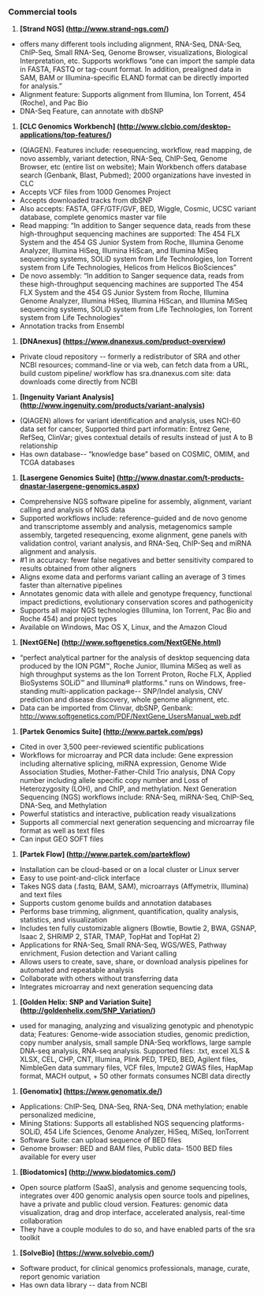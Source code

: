 ### Commercial tools
1. **[Strand NGS] (http://www.strand-ngs.com/)**
  * offers many different tools including alignment, RNA-Seq, DNA-Seq, ChIP-Seq, Small RNA-Seq, Genome Browser, visualizations, Biological Interpretation, etc. Supports workflows
“one can import the sample data in FASTA, FASTQ or tag-count format. In addition, prealigned data in SAM, BAM or Illumina-specific ELAND format can be directly imported for analysis.”
  * Alignment feature: Supports alignment from Illumina, Ion Torrent, 454 (Roche), and Pac Bio
  * DNA-Seq Feature, can annotate with dbSNP
1. **[CLC Genomics Workbench] (http://www.clcbio.com/desktop-applications/top-features/)**<br>
  * (QIAGEN). Features include: resequencing, workflow, read mapping, de novo assembly, variant detection, RNA-Seq, ChIP-Seq, Genome Browser, etc (entire list on website); Main Workbench offers database search (Genbank, Blast, Pubmed); 2000 organizations have invested in CLC
  * Accepts VCF files from 1000 Genomes Project
  * Accepts downloaded tracks from dbSNP
  * Also accepts: FASTA, GFF/GTF/GVF, BED, Wiggle, Cosmic, UCSC variant database, complete genomics master var file
  * Read mapping: “In addition to Sanger sequence data, reads from these high-throughput sequencing machines are supported: The 454 FLX System and the 454 GS Junior System from Roche, Illumina Genome Analyzer, Illumina HiSeq, Illumina HiScan, and Illumina MiSeq sequencing systems, SOLiD system from Life Technologies, Ion Torrent system from Life Technologies, Helicos from Helicos BioSciences”
  * De novo assembly: “In addition to Sanger sequence data, reads from these high-throughput sequencing machines are supported The 454 FLX System and the 454 GS Junior System from Roche, Illumina Genome Analyzer, Illumina HiSeq, Illumina HiScan, and Illumina MiSeq sequencing systems, SOLiD system from Life Technologies, Ion Torrent system from Life Technologies”
  * Annotation tracks from Ensembl
1. **[DNAnexus] (https://www.dnanexus.com/product-overview)**
  * Private cloud repository -- formerly a redistributor of SRA and other NCBI resources; command-line or via web, can fetch data from a URL,  build custom pipeline/ workflow
has sra.dnanexus.com site: data downloads come directly from NCBI
1. **[Ingenuity Variant Analysis] (http://www.ingenuity.com/products/variant-analysis)**
  * (QIAGEN) allows for variant identification and analysis, uses NCI-60 data set for cancer, Supported third part informatin: Entrez Gene, RefSeq, ClinVar; gives contextual details of results instead of just A to B relationship
  * Has own database-- “knowledge base” based on COSMIC, OMIM, and TCGA databases
1. **[Lasergene Genomics Suite] (http://www.dnastar.com/t-products-dnastar-lasergene-genomics.aspx)**
  * Comprehensive NGS software pipeline for assembly, alignment, variant calling and analysis of NGS data
  * Supported workflows include: reference-guided and de novo genome and transcriptome assembly and analysis, metagenomics sample assembly, targeted resequencing, exome alignment, gene panels with validation control, variant analysis, and RNA-Seq, ChIP-Seq and miRNA alignment and analysis. 
  * #1 in accuracy: fewer false negatives and better sensitivity compared to results obtained from other aligners
  * Aligns exome data and performs variant calling an average of 3 times faster than alternative pipelines
  * Annotates genomic data with allele and genotype frequency, functional impact predictions, evolutionary conservation scores and pathogenicity
  * Supports all major NGS technologies (Illumina, Ion Torrent, Pac Bio and Roche 454) and project types
  * Available on Windows, Mac OS X, Linux, and the Amazon Cloud
1. **[NextGENe] (http://www.softgenetics.com/NextGENe.html)**
  * “perfect analytical partner for the analysis of desktop sequencing data produced by the ION PGM™, Roche Junior, Illumina MiSeq as well as high throughput systems as the Ion Torrent Proton, Roche FLX, Applied BioSystems SOLiD™ and Illumina® platforms.” runs on Windows, free-standing multi-application package-- SNP/Indel analysis, CNV prediction and disease discovery, whole genome alignment, etc.  
  * Data can be imported from Clinvar, dbSNP, Genbank: http://www.softgenetics.com/PDF/NextGene_UsersManual_web.pdf
1. **[Partek Genomics Suite] (http://www.partek.com/pgs)**
  * Cited in over 3,500 peer-reviewed scientific publications
  * Workflows for microarray and PCR data include: Gene expression including alternative splicing, miRNA expression, Genome Wide Association Studies, Mother-Father-Child Trio analysis, DNA Copy number including allele specific copy number and Loss of Heterozygosity (LOH), and ChIP, and methylation. Next Generation Sequencing (NGS) workflows include: RNA-Seq, miRNA-Seq, ChIP-Seq, DNA-Seq, and Methylation
  * Powerful statistics and interactive, publication ready visualizations
  * Supports all commercial next generation sequencing and microarray file format as well as text files
  * Can input GEO SOFT files
1. **[Partek Flow] (http://www.partek.com/partekflow)**
  * Installation can be cloud-based or on a local cluster or Linux server
  * Easy to use point-and-click interface
  * Takes NGS data (.fastq, BAM, SAM), microarrays (Affymetrix, Illumina) and text files
  * Supports custom genome builds and annotation databases
  * Performs base trimming, alignment, quantification, quality analysis, statistics, and visualization
  * Includes ten fully customizable aligners (Bowtie, Bowtie 2, BWA, GSNAP, Isaac 2, SHRiMP 2, STAR, TMAP, TopHat and TopHat 2)
  * Applications for RNA-Seq, Small RNA-Seq, WGS/WES, Pathway enrichment, Fusion detection and Variant calling
  * Allows users to create, save, share, or download analysis pipelines for automated and repeatable analysis
  * Collaborate with others without transferring data
  * Integrates microarray and next generation sequencing data
1. **[Golden Helix: SNP and Variation Suite] (http://goldenhelix.com/SNP_Variation/)**
  * used for managing, analyzing and visualizing genotypic and phenotypic data; Features: Genome-wide association studies, genomic prediction, copy number analysis, small sample DNA-Seq workflows, large sample DNA-seq analysis, RNA-seq analysis.
Supported files: .txt, excel XLS & XLSX, CEL, CHP, CNT, Illumina, Plink PED, TPED, BED, Agilent files, NimbleGen data summary files, VCF files, Impute2 GWAS files, HapMap format, MACH output, + 50 other formats
consumes NCBI data directly
1. **[Genomatix] (https://www.genomatix.de/)**
  * Applications: ChIP-Seq, DNA-Seq, RNA-Seq, DNA methylation; enable personalized medicine,
  * Mining Stations: Supports all established NGS sequencing platforms- SOLiD, 454 Life Sciences, Genome Analyzer, HiSeq, MiSeq, IonTorrent
  * Software Suite: can upload sequence of BED files
  * Genome browser: BED and BAM files, Public data- 1500 BED files available for every user
1. **[Biodatomics] (http://www.biodatomics.com/)**
  * Open source platform (SaaS), analysis and genome sequencing tools, integrates over 400 genomic analysis open source tools and pipelines, have a private and public cloud version. Features: genomic data visualization, drag and drop interface, accelerated analysis, real-time collaboration
  * They have a couple modules to do so, and have enabled parts of the sra toolkit
1. **[SolveBio] (https://www.solvebio.com/)**
  * Software product, for clinical genomics professionals, manage, curate, report genomic variation
  * Has own data library -- data from NCBI
